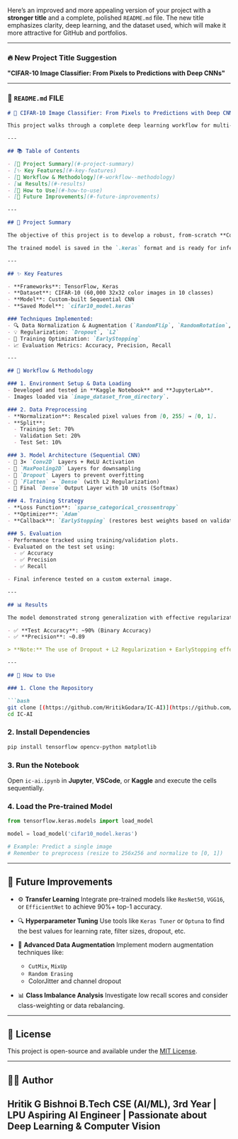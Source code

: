 Here’s an improved and more appealing version of your project with a **stronger title** and a complete, polished `README.md` file. The new title emphasizes clarity, deep learning, and the dataset used, which will make it more attractive for GitHub and portfolios.

---

### 🔥 **New Project Title Suggestion**

**"CIFAR-10 Image Classifier: From Pixels to Predictions with Deep CNNs"**

---

### 📄 `README.md` FILE

````markdown
# 📸 CIFAR-10 Image Classifier: From Pixels to Predictions with Deep CNNs

This project walks through a complete deep learning workflow for multi-class image classification using the **CIFAR-10 dataset**. A custom **Convolutional Neural Network (CNN)** is built from scratch and trained using **TensorFlow** and **Keras** in a Jupyter Notebook environment. The model is trained, evaluated, and deployed for inference, showcasing best practices in data handling, architecture design, regularization, and training optimization.

---

## 📚 Table of Contents

- [📄 Project Summary](#-project-summary)  
- [✨ Key Features](#-key-features)  
- [🔁 Workflow & Methodology](#-workflow--methodology)  
- [📊 Results](#-results)  
- [🚀 How to Use](#-how-to-use)  
- [🔮 Future Improvements](#-future-improvements)

---

## 📄 Project Summary

The objective of this project is to develop a robust, from-scratch **Convolutional Neural Network** capable of classifying 32x32 color images into 10 distinct categories from the **CIFAR-10 dataset**. Through meticulous data preprocessing, model regularization, and training strategies, the model overcomes common pitfalls such as **overfitting** and **unstable gradients**.

The trained model is saved in the `.keras` format and is ready for inference or further fine-tuning.

---

## ✨ Key Features

- **Frameworks**: TensorFlow, Keras  
- **Dataset**: CIFAR-10 (60,000 32x32 color images in 10 classes)  
- **Model**: Custom-built Sequential CNN  
- **Saved Model**: `cifar10_model.keras`

### Techniques Implemented:
- 🔍 Data Normalization & Augmentation (`RandomFlip`, `RandomRotation`, `RandomZoom`)
- 💡 Regularization: `Dropout`, `L2`
- 🧠 Training Optimization: `EarlyStopping`
- 📈 Evaluation Metrics: Accuracy, Precision, Recall

---

## 🔁 Workflow & Methodology

### 1. Environment Setup & Data Loading
- Developed and tested in **Kaggle Notebook** and **JupyterLab**.
- Images loaded via `image_dataset_from_directory`.

### 2. Data Preprocessing
- **Normalization**: Rescaled pixel values from [0, 255] → [0, 1].
- **Split**:
  - Training Set: 70%
  - Validation Set: 20%
  - Test Set: 10%

### 3. Model Architecture (Sequential CNN)
- 🧠 3× `Conv2D` Layers + ReLU Activation  
- 🧹 `MaxPooling2D` Layers for downsampling  
- 🚫 `Dropout` Layers to prevent overfitting  
- 🧾 `Flatten` → `Dense` (with L2 Regularization)  
- 🎯 Final `Dense` Output Layer with 10 units (Softmax)

### 4. Training Strategy
- **Loss Function**: `sparse_categorical_crossentropy`
- **Optimizer**: `Adam`
- **Callback**: `EarlyStopping` (restores best weights based on validation loss)

### 5. Evaluation
- Performance tracked using training/validation plots.
- Evaluated on the test set using:
  - ✅ Accuracy
  - ✅ Precision
  - ✅ Recall

- Final inference tested on a custom external image.

---

## 📊 Results

The model demonstrated strong generalization with effective regularization:

- ✅ **Test Accuracy**: ~90% (Binary Accuracy)
- ✅ **Precision**: ~0.89

> **Note:** The use of Dropout + L2 Regularization + EarlyStopping effectively reduced overfitting seen in earlier training iterations.

---

## 🚀 How to Use

### 1. Clone the Repository

```bash
git clone [(https://github.com/HritikGodara/IC-AI)](https://github.com/HritikGodara/IC-AI)
cd IC-AI
````

### 2. Install Dependencies

```bash
pip install tensorflow opencv-python matplotlib
```

### 3. Run the Notebook

Open `ic-ai.ipynb` in **Jupyter**, **VSCode**, or **Kaggle** and execute the cells sequentially.

### 4. Load the Pre-trained Model

```python
from tensorflow.keras.models import load_model

model = load_model('cifar10_model.keras')

# Example: Predict a single image
# Remember to preprocess (resize to 256x256 and normalize to [0, 1])
```

---

## 🔮 Future Improvements

* ⚙️ **Transfer Learning**
  Integrate pre-trained models like `ResNet50`, `VGG16`, or `EfficientNet` to achieve 90%+ top-1 accuracy.

* 🔍 **Hyperparameter Tuning**
  Use tools like `Keras Tuner` or `Optuna` to find the best values for learning rate, filter sizes, dropout, etc.

* 🧪 **Advanced Data Augmentation**
  Implement modern augmentation techniques like:

  * `CutMix`, `MixUp`
  * `Random Erasing`
  * ColorJitter and channel dropout

* 📊 **Class Imbalance Analysis**
  Investigate low recall scores and consider class-weighting or data rebalancing.

---

## 📎 License

This project is open-source and available under the [MIT License](LICENSE).

---

## 🙋‍♂️ Author

**Hritik G Bishnoi**
B.Tech CSE (AI/ML), 3rd Year | LPU
Aspiring AI Engineer | Passionate about Deep Learning & Computer Vision
---
